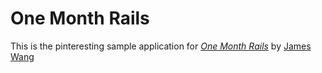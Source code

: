 # One Month Rails

This is the pinteresting sample application for 
[*One Month Rails*](http://onemonthrails.com)
by [James Wang](http://frucket.com)
